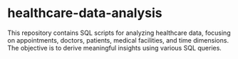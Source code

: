 # healthcare-data-analysis
This repository contains SQL scripts for analyzing healthcare data, focusing on appointments, doctors, patients, medical facilities, and time dimensions. The objective is to derive meaningful insights using various SQL queries.
